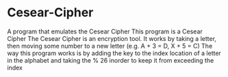 # Cesear-Cipher
A program that emulates the Cesear Cipher
This program is a Cesear Cipher
The Cesear Cipher is an encryption tool.
It works by taking a letter, then moving some number
to a new letter (e.g. A + 3 = D, X + 5 = C)
The way this program works is by adding the key to the 
index location of a letter in the alphabet and taking the % 26 inorder to keep it from 
exceeding the index
